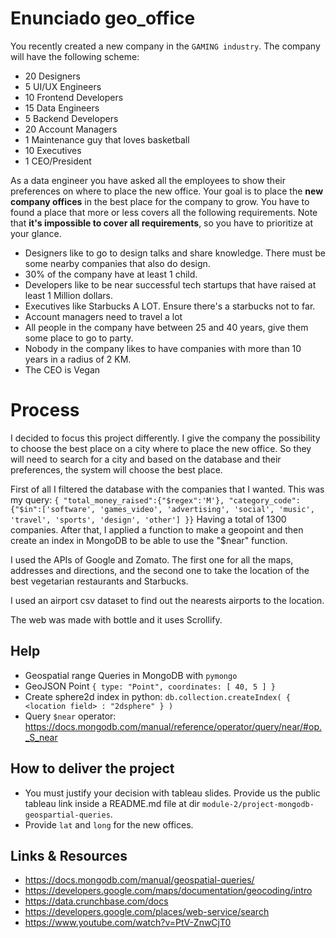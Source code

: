 # Enunciado geo_office

You recently created a new company in the `GAMING industry`. The company will have the following scheme:
- 20 Designers
- 5 UI/UX Engineers
- 10 Frontend Developers
- 15 Data Engineers
- 5 Backend Developers
- 20 Account Managers
- 1 Maintenance guy that loves basketball
- 10 Executives
- 1 CEO/President

As a data engineer you have asked all the employees to show their preferences on where to place the new office.
Your goal is to place the **new company offices** in the best place for the company to grow.
You have to found a place that more or less covers all the following requirements.
Note that **it's impossible to cover all requirements**, so you have to prioritize at your glance.
- Designers like to go to design talks and share knowledge. There must be some nearby companies that also do design.
- 30% of the company have at least 1 child.
- Developers like to be near successful tech startups that have raised at least 1 Million dollars.
- Executives like Starbucks A LOT. Ensure there's a starbucks not to far.
- Account managers need to travel a lot
- All people in the company have between 25 and 40 years, give them some place to go to party.
- Nobody in the company likes to have companies with more than 10 years in a radius of 2 KM.
- The CEO is Vegan


# Process

I decided to focus this project differently. I give the company the possibility to choose the best place on a city where to place the new office. So they will need to search for a city and based on the database and their preferences, the system will choose the best place.

First of all I filtered the database with the companies that I wanted. This was my query: `{
    "total_money_raised":{"$regex":'M'},
    "category_code": {"$in":['software', 'games_video', 'advertising', 'social', 'music', 'travel', 'sports', 'design', 'other']
                     }}` 
 Having a total of 1300 companies. After that, I applied a function to make a geopoint and then create an index in MongoDB to be able to use the "$near" function. 

I used the APIs of Google and Zomato. The first one for all the maps, addresses and directions, and the second one to take the location of the best vegetarian restaurants and Starbucks.

I used an airport csv dataset to find out the nearests airports to the location. 

The web was made with bottle and it uses Scrollify.

## Help
- Geospatial range Queries in MongoDB with `pymongo`
- GeoJSON Point `{ type: "Point", coordinates: [ 40, 5 ] }`
- Create sphere2d index in python: `db.collection.createIndex( { <location field> : "2dsphere" } )`
- Query `$near` operator: https://docs.mongodb.com/manual/reference/operator/query/near/#op._S_near
## How to deliver the project
- You must justify your decision with tableau slides. Provide us the public tableau link inside a README.md
  file at dir `module-2/project-mongodb-geospartial-queries`.
- Provide `lat` and `long` for the new offices.
## Links & Resources
- https://docs.mongodb.com/manual/geospatial-queries/
- https://developers.google.com/maps/documentation/geocoding/intro
- https://data.crunchbase.com/docs
- https://developers.google.com/places/web-service/search
- https://www.youtube.com/watch?v=PtV-ZnwCjT0

